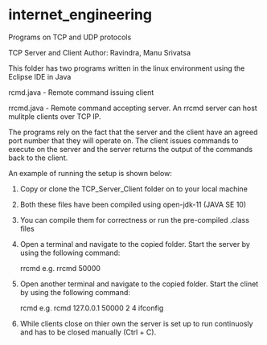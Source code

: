 # internet_engineering
Programs on TCP and UDP protocols

TCP Server and Client
Author: Ravindra, Manu Srivatsa

This folder has two programs written in the linux environment using  the Eclipse IDE in Java

rcmd.java - Remote command issuing client

rrcmd.java - Remote command accepting server. An rrcmd server can host mulitple clients over TCP IP. 

The programs rely on the fact that the server and the client have an agreed port number that they will operate on.
The client issues commands to execute on the server and the server returns the output of the commands back to the client. 

An example of running the setup is shown below:

1. Copy or clone the TCP_Server_Client folder on to your local machine
2. Both these files have been compiled using open-jdk-11 (JAVA SE 10)
3. You can compile them for correctness or run the pre-compiled .class files
4. Open a terminal and navigate to the copied folder. Start the server by using the following command:

   rrcmd <portnumber>
   e.g. rrcmd 50000

5. Open another terminal and navigate to the copied folder. Start the clinet by using the following command:

   rcmd <ipaddressOfServer> <portnumber> <numberOfTimesToExecuteCommand> <TimeDelayInSecondsRuns> <command>
   e.g. rcmd 127.0.0.1 50000 2 4 ifconfig

6. While clients close on thier own the server is set up to run continuosly and has to be closed manually (Ctrl + C).
